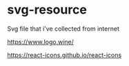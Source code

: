 # svg-resource
Svg file that i've collected from internet

https://www.logo.wine/

https://react-icons.github.io/react-icons
